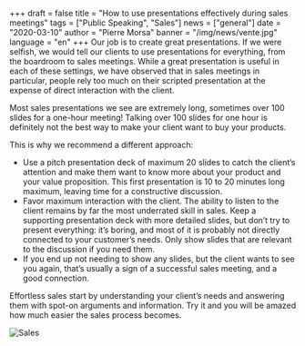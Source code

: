 +++
draft = false
title = "How to use presentations effectively during sales meetings"
tags = ["Public Speaking", "Sales"]
news = ["general"]
date = "2020-03-10"
author = "Pierre Morsa"
banner = "/img/news/vente.jpg"
language = "en"
+++
Our job is to create great presentations. If we were selfish, we would tell our clients to use presentations for everything, from the boardroom to sales meetings. While a great presentation is useful in each of these settings, we have observed that in sales meetings in particular, people rely too much on their scripted presentation at the expense of direct interaction with the client.

Most sales presentations we see are extremely long, sometimes over 100 slides for a one-hour meeting! Talking over 100 slides for one hour is definitely not the best way to make your client want to buy your products.

This is why we recommend a different approach:

- Use a pitch presentation deck of maximum 20 slides to catch the client’s attention and make them want to know more about your product and your value proposition. This first presentation is 10 to 20 minutes long maximum, leaving time for a constructive discussion.
- Favor maximum interaction with the client. The ability to listen to the client remains by far the most underrated skill in sales. Keep a supporting presentation deck with more detailed slides, but don’t try to present everything: it’s boring, and most of it is probably not directly connected to your customer’s needs. Only show slides that are relevant to the discussion if you need them.
- If you end up not needing to show any slides, but the client wants to see you again, that’s usually a sign of a successful sales meeting, and a good connection.

Effortless sales start by understanding your client’s needs and answering them with spot-on arguments and information. Try it and you will be amazed how much easier the sales process becomes.

![Sales](/img/news/vente.jpg)